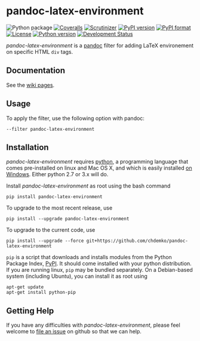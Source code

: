 # pandoc-latex-environment
![Python package](https://github.com/chdemko/pandoc-latex-environment/workflows/Python%20package/badge.svg?branch=develop)
[![Coveralls](https://img.shields.io/coveralls/github/chdemko/pandoc-latex-environment/develop.svg)](https://coveralls.io/github/chdemko/pandoc-latex-environment?branch=develop)
[![Scrutinizer](https://img.shields.io/scrutinizer/g/chdemko/pandoc-latex-environment.svg)](https://scrutinizer-ci.com/g/chdemko/pandoc-latex-environment/)
[![PyPI version](https://img.shields.io/pypi/v/pandoc-latex-environment.svg)](https://pypi.org/project/pandoc-latex-environment/)
[![PyPI format](https://img.shields.io/pypi/format/pandoc-latex-environment.svg)](https://pypi.org/project/pandoc-latex-environment/)
[![License](https://img.shields.io/pypi/l/pandoc-latex-environment.svg)](https://raw.githubusercontent.com/chdemko/pandoc-latex-environment/develop/LICENSE)
[![Python version](https://img.shields.io/pypi/pyversions/pandoc-latex-environment.svg)](https://pypi.org/project/pandoc-latex-environment/)
[![Development Status](https://img.shields.io/pypi/status/pandoc-latex-environment.svg)](https://pypi.org/project/pandoc-latex-environment/)

*pandoc-latex-environment* is a [pandoc] filter for adding LaTeX environement on specific HTML `div` tags.

[pandoc]: http://pandoc.org/

Documentation
-------------

See the [wiki pages](https://github.com/chdemko/pandoc-latex-environment/wiki).

Usage
-----

To apply the filter, use the following option with pandoc:

    --filter pandoc-latex-environment

Installation
------------

*pandoc-latex-environment* requires [python], a programming language that comes pre-installed on linux and Mac OS X, and which is easily installed [on Windows]. Either python 2.7 or 3.x will do.

Install *pandoc-latex-environment* as root using the bash command

    pip install pandoc-latex-environment 

To upgrade to the most recent release, use

    pip install --upgrade pandoc-latex-environment 

To upgrade to the current code, use

    pip install --upgrade --force git+https://github.com/chdemko/pandoc-latex-environment

`pip` is a script that downloads and installs modules from the Python Package Index, [PyPI].  It should come installed with your python distribution. If you are running linux, `pip` may be bundled separately. On a Debian-based system (including Ubuntu), you can install it as root using

    apt-get update
    apt-get install python-pip

[python]: https://www.python.org/
[on Windows]: https://www.python.org/downloads/windows/
[PyPI]: https://pypi.python.org/pypi


Getting Help
------------

If you have any difficulties with *pandoc-latex-environment*, please feel welcome to [file an issue] on github so that we can help.

[file an issue]: https://github.com/chdemko/pandoc-latex-environment/issues
